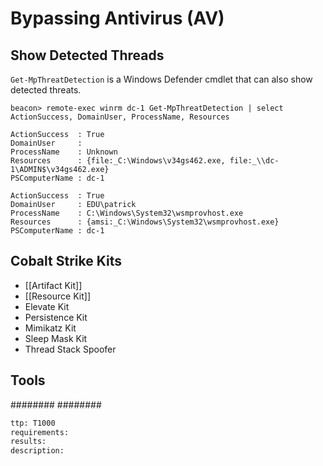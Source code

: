 # Bypassing Antivirus (AV)

## Show Detected Threads
`Get-MpThreatDetection` is a Windows Defender cmdlet that can also show detected threats.
```beacon
beacon> remote-exec winrm dc-1 Get-MpThreatDetection | select ActionSuccess, DomainUser, ProcessName, Resources

ActionSuccess  : True
DomainUser     : 
ProcessName    : Unknown
Resources      : {file:_C:\Windows\v34gs462.exe, file:_\\dc-1\ADMIN$\v34gs462.exe}
PSComputerName : dc-1

ActionSuccess  : True
DomainUser     : EDU\patrick
ProcessName    : C:\Windows\System32\wsmprovhost.exe
Resources      : {amsi:_C:\Windows\System32\wsmprovhost.exe}
PSComputerName : dc-1
```

## Cobalt Strike Kits
- [[Artifact Kit]]
- [[Resource Kit]]
- Elevate Kit
- Persistence Kit
- Mimikatz Kit
- Sleep Mask Kit
- Thread Stack Spoofer


## Tools
########
########


```meta
ttp: T1000
requirements:
results: 
description: 
```